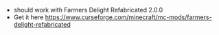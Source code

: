 - should work with Farmers Delight Refabricated 2.0.0
- Get it here https://www.curseforge.com/minecraft/mc-mods/farmers-delight-refabricated